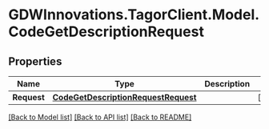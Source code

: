 # GDWInnovations.TagorClient.Model.CodeGetDescriptionRequest

## Properties

Name | Type | Description | Notes
------------ | ------------- | ------------- | -------------
**Request** | [**CodeGetDescriptionRequestRequest**](CodeGetDescriptionRequestRequest.md) |  | [optional] 

[[Back to Model list]](../README.md#documentation-for-models) [[Back to API list]](../README.md#documentation-for-api-endpoints) [[Back to README]](../README.md)

